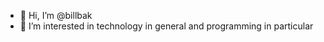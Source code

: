 - 👋 Hi, I’m @billbak
- 👀 I’m interested in technology in general and programming in particular


<!---
billbak/billbak is a ✨ special ✨ repository because its `README.md` (this file) appears on your GitHub profile.
You can click the Preview link to take a look at your changes.
--->
